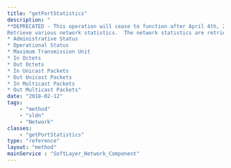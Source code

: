 ```yaml
---
title: "getPortStatistics"
description: "
**DEPRECATED - This operation will cease to function after April 4th, 2016 and will be removed from v3.2**
Retrieve various network statistics.  The network statistics are retrieved from the network device using snmpget. Below is a list of statistics retrieved: 
* Administrative Status
* Operational Status
* Maximum Transmission Unit
* In Octets
* Out Octets
* In Unicast Packets
* Out Unicast Packets
* In Multicast Packets
* Out Multicast Packets"
date: "2018-02-12"
tags:
    - "method"
    - "sldn"
    - "Network"
classes:
    - "getPortStatistics"
type: "reference"
layout: "method"
mainService : "SoftLayer_Network_Component"
---
```

